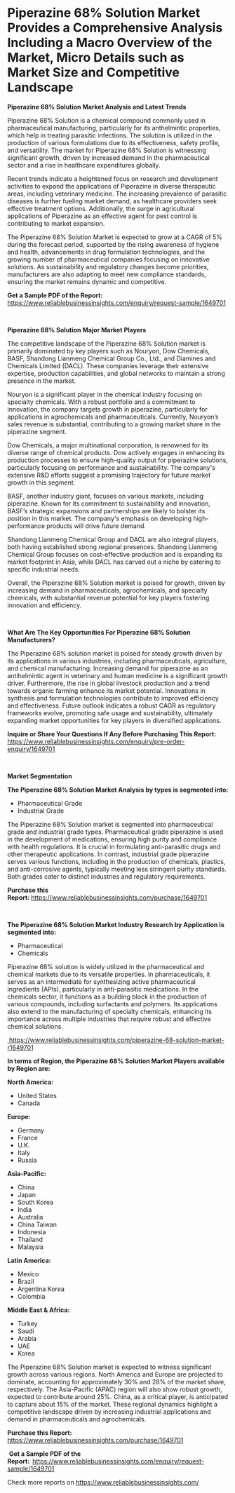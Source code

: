 <p><h1>Piperazine 68% Solution Market Provides a Comprehensive Analysis Including a Macro Overview of the Market, Micro Details such as Market Size and Competitive Landscape</h1></p><p><strong>Piperazine 68% Solution Market Analysis and Latest Trends</strong></p>
<p><p>Piperazine 68% Solution is a chemical compound commonly used in pharmaceutical manufacturing, particularly for its anthelmintic properties, which help in treating parasitic infections. The solution is utilized in the production of various formulations due to its effectiveness, safety profile, and versatility. The market for Piperazine 68% Solution is witnessing significant growth, driven by increased demand in the pharmaceutical sector and a rise in healthcare expenditures globally.</p><p>Recent trends indicate a heightened focus on research and development activities to expand the applications of Piperazine in diverse therapeutic areas, including veterinary medicine. The increasing prevalence of parasitic diseases is further fueling market demand, as healthcare providers seek effective treatment options. Additionally, the surge in agricultural applications of Piperazine as an effective agent for pest control is contributing to market expansion.</p><p>The Piperazine 68% Solution Market is expected to grow at a CAGR of 5% during the forecast period, supported by the rising awareness of hygiene and health, advancements in drug formulation technologies, and the growing number of pharmaceutical companies focusing on innovative solutions. As sustainability and regulatory changes become priorities, manufacturers are also adapting to meet new compliance standards, ensuring the market remains dynamic and competitive.</p></p>
<p><strong>Get a Sample PDF of the Report:&nbsp;</strong> <a href="https://www.reliablebusinessinsights.com/enquiry/request-sample/1649701?utm_campaign=3107&utm_medium=2&utm_source=Github&utm_content=ia&utm_term=26032025&utm_id=piperazine-68-solution">https://www.reliablebusinessinsights.com/enquiry/request-sample/1649701</a></p>
<p>&nbsp;</p>
<p><strong>Piperazine 68% Solution Major Market Players</strong></p>
<p><p>The competitive landscape of the Piperazine 68% Solution market is primarily dominated by key players such as Nouryon, Dow Chemicals, BASF, Shandong Lianmeng Chemical Group Co., Ltd., and Diamines and Chemicals Limited (DACL). These companies leverage their extensive expertise, production capabilities, and global networks to maintain a strong presence in the market.</p><p>Nouryon is a significant player in the chemical industry focusing on specialty chemicals. With a robust portfolio and a commitment to innovation, the company targets growth in piperazine, particularly for applications in agrochemicals and pharmaceuticals. Currently, Nouryon’s sales revenue is substantial, contributing to a growing market share in the piperazine segment.</p><p>Dow Chemicals, a major multinational corporation, is renowned for its diverse range of chemical products. Dow actively engages in enhancing its production processes to ensure high-quality output for piperazine solutions, particularly focusing on performance and sustainability. The company's extensive R&D efforts suggest a promising trajectory for future market growth in this segment.</p><p>BASF, another industry giant, focuses on various markets, including piperazine. Known for its commitment to sustainability and innovation, BASF’s strategic expansions and partnerships are likely to bolster its position in this market. The company's emphasis on developing high-performance products will drive future demand.</p><p>Shandong Lianmeng Chemical Group and DACL are also integral players, both having established strong regional presences. Shandong Lianmeng Chemical Group focuses on cost-effective production and is expanding its market footprint in Asia, while DACL has carved out a niche by catering to specific industrial needs.</p><p>Overall, the Piperazine 68% Solution market is poised for growth, driven by increasing demand in pharmaceuticals, agrochemicals, and specialty chemicals, with substantial revenue potential for key players fostering innovation and efficiency.</p></p>
<p>&nbsp;</p>
<p><strong>What Are The Key Opportunities For Piperazine 68% Solution Manufacturers?</strong></p>
<p><p>The Piperazine 68% solution market is poised for steady growth driven by its applications in various industries, including pharmaceuticals, agriculture, and chemical manufacturing. Increasing demand for piperazine as an antihelmintic agent in veterinary and human medicine is a significant growth driver. Furthermore, the rise in global livestock production and a trend towards organic farming enhance its market potential. Innovations in synthesis and formulation technologies contribute to improved efficiency and effectiveness. Future outlook indicates a robust CAGR as regulatory frameworks evolve, promoting safe usage and sustainability, ultimately expanding market opportunities for key players in diversified applications.</p></p>
<p><strong>Inquire or Share Your Questions If Any Before Purchasing This Report:</strong> <a href="https://www.reliablebusinessinsights.com/enquiry/pre-order-enquiry/1649701?utm_campaign=3107&utm_medium=2&utm_source=Github&utm_content=ia&utm_term=26032025&utm_id=piperazine-68-solution">https://www.reliablebusinessinsights.com/enquiry/pre-order-enquiry/1649701</a></p>
<p>&nbsp;</p>
<p><strong>Market Segmentation</strong></p>
<p><strong>The Piperazine 68% Solution Market Analysis by types is segmented into:</strong></p>
<p><ul><li>Pharmaceutical Grade</li><li>Industrial Grade</li></ul></p>
<p><p>The Piperazine 68% Solution market is segmented into pharmaceutical grade and industrial grade types. Pharmaceutical grade piperazine is used in the development of medications, ensuring high purity and compliance with health regulations. It is crucial in formulating anti-parasitic drugs and other therapeutic applications. In contrast, industrial grade piperazine serves various functions, including in the production of chemicals, plastics, and anti-corrosive agents, typically meeting less stringent purity standards. Both grades cater to distinct industries and regulatory requirements.</p></p>
<p><strong>Purchase this Report:&nbsp;</strong><a href="https://www.reliablebusinessinsights.com/purchase/1649701?utm_campaign=3107&utm_medium=2&utm_source=Github&utm_content=ia&utm_term=26032025&utm_id=piperazine-68-solution">https://www.reliablebusinessinsights.com/purchase/1649701</a></p>
<p>&nbsp;</p>
<p><strong>The Piperazine 68% Solution Market Industry Research by Application is segmented into:</strong></p>
<p><ul><li>Pharmaceutical</li><li>Chemicals</li></ul></p>
<p><p>Piperazine 68% solution is widely utilized in the pharmaceutical and chemical markets due to its versatile properties. In pharmaceuticals, it serves as an intermediate for synthesizing active pharmaceutical ingredients (APIs), particularly in anti-parasitic medications. In the chemicals sector, it functions as a building block in the production of various compounds, including surfactants and polymers. Its applications also extend to the manufacturing of specialty chemicals, enhancing its importance across multiple industries that require robust and effective chemical solutions.</p></p>
<p><a href="https://www.reliablebusinessinsights.com/piperazine-68-solution-market-r1649701?utm_campaign=3107&utm_medium=2&utm_source=Github&utm_content=ia&utm_term=26032025&utm_id=piperazine-68-solution">&nbsp;https://www.reliablebusinessinsights.com/piperazine-68-solution-market-r1649701</a></p>
<p><strong>In terms of Region, the Piperazine 68% Solution Market Players available by Region are:</strong></p>
<p>
    <p> <strong> North America: </strong>
        <ul>
            <li>United States</li>
            <li>Canada</li>
        </ul>
        </p> 
    <p> <strong> Europe: </strong>
        <ul>
            <li>Germany</li>
            <li>France</li>
            <li>U.K.</li>
            <li>Italy</li>
            <li>Russia</li>
        </ul>
        </p> 
    <p> <strong> Asia-Pacific: </strong>
        <ul>
            <li>China</li>
            <li>Japan</li>
            <li>South Korea</li>
            <li>India</li>
            <li>Australia</li>
            <li>China Taiwan</li>
            <li>Indonesia</li>
            <li>Thailand</li>
            <li>Malaysia</li>
        </ul>
        </p> 
    <p> <strong> Latin America: </strong>
        <ul>
            <li>Mexico</li>
            <li>Brazil</li>
            <li>Argentina Korea</li>
            <li>Colombia</li>
        </ul>
        </p> 
    <p> <strong> Middle East & Africa: </strong>
        <ul>
            <li>Turkey</li>
            <li>Saudi</li>
            <li>Arabia</li>
            <li>UAE</li>
            <li>Korea</li>
        </ul>
    </p>
    </p>
<p><p>The Piperazine 68% Solution market is expected to witness significant growth across various regions. North America and Europe are projected to dominate, accounting for approximately 30% and 28% of the market share, respectively. The Asia-Pacific (APAC) region will also show robust growth, expected to contribute around 25%. China, as a critical player, is anticipated to capture about 15% of the market. These regional dynamics highlight a competitive landscape driven by increasing industrial applications and demand in pharmaceuticals and agrochemicals.</p></p>
<p><strong>Purchase this Report: </strong><a href="https://www.reliablebusinessinsights.com/purchase/1649701?utm_campaign=3107&utm_medium=2&utm_source=Github&utm_content=ia&utm_term=26032025&utm_id=piperazine-68-solution">https://www.reliablebusinessinsights.com/purchase/1649701</a></p>
<p>&nbsp;<strong>Get a Sample PDF of the Report:&nbsp;&nbsp;</strong><a href="https://www.reliablebusinessinsights.com/enquiry/request-sample/1649701?utm_campaign=3107&utm_medium=2&utm_source=Github&utm_content=ia&utm_term=26032025&utm_id=piperazine-68-solution">https://www.reliablebusinessinsights.com/enquiry/request-sample/1649701</a></p>
<p><strong></strong></p>
<p>Check more reports on <a href="https://www.reliablebusinessinsights.com/?utm_campaign=3107&utm_medium=2&utm_source=Github&utm_content=ia&utm_term=26032025&utm_id=piperazine-68-solution">https://www.reliablebusinessinsights.com/</a></p>